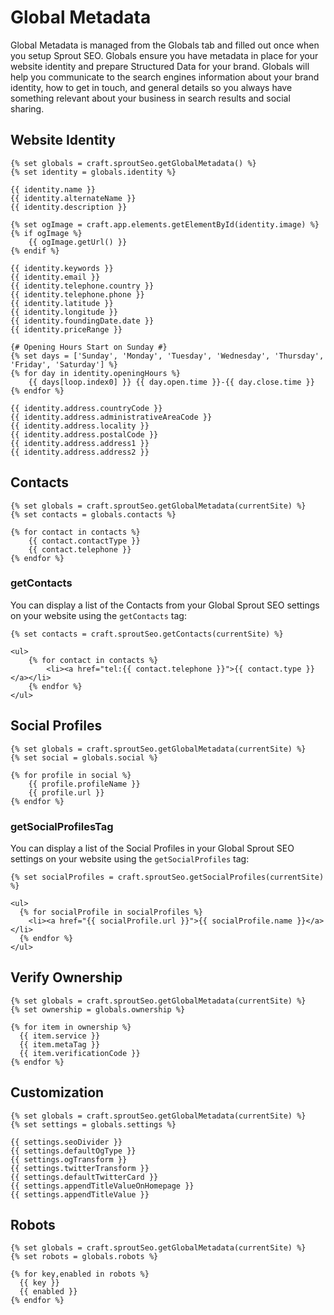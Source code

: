 # Global Metadata

Global Metadata is managed from the Globals tab and filled out once when you setup Sprout SEO. Globals ensure you have metadata in place for your website identity and prepare Structured Data for your brand. Globals will help you communicate to the search engines information about your brand identity, how to get in touch, and general details so you always have something relevant about your business in search results and social sharing.

## Website Identity

``` twig
{% set globals = craft.sproutSeo.getGlobalMetadata() %}
{% set identity = globals.identity %}

{{ identity.name }}
{{ identity.alternateName }}
{{ identity.description }}

{% set ogImage = craft.app.elements.getElementById(identity.image) %}
{% if ogImage %}
    {{ ogImage.getUrl() }}
{% endif %}

{{ identity.keywords }}
{{ identity.email }}
{{ identity.telephone.country }}
{{ identity.telephone.phone }}
{{ identity.latitude }}
{{ identity.longitude }}
{{ identity.foundingDate.date }}
{{ identity.priceRange }}

{# Opening Hours Start on Sunday #}
{% set days = ['Sunday', 'Monday', 'Tuesday', 'Wednesday', 'Thursday', 'Friday', 'Saturday'] %}
{% for day in identity.openingHours %}
    {{ days[loop.index0] }} {{ day.open.time }}-{{ day.close.time }}
{% endfor %}

{{ identity.address.countryCode }}
{{ identity.address.administrativeAreaCode }}
{{ identity.address.locality }}
{{ identity.address.postalCode }}
{{ identity.address.address1 }}
{{ identity.address.address2 }}
```

## Contacts

``` twig
{% set globals = craft.sproutSeo.getGlobalMetadata(currentSite) %}
{% set contacts = globals.contacts %}

{% for contact in contacts %}
    {{ contact.contactType }}
    {{ contact.telephone }}
{% endfor %}
```

### getContacts

You can display a list of the Contacts from your Global Sprout SEO settings on your website using the `getContacts` tag:

``` twig
{% set contacts = craft.sproutSeo.getContacts(currentSite) %}

<ul>
    {% for contact in contacts %}
        <li><a href="tel:{{ contact.telephone }}">{{ contact.type }}</a></li>
    {% endfor %}
</ul>
```

## Social Profiles

``` twig
{% set globals = craft.sproutSeo.getGlobalMetadata(currentSite) %}
{% set social = globals.social %}

{% for profile in social %}
    {{ profile.profileName }}
    {{ profile.url }}
{% endfor %}
```

### getSocialProfilesTag

You can display a list of the Social Profiles in your Global Sprout SEO settings on your website using the `getSocialProfiles` tag:

``` twig
{% set socialProfiles = craft.sproutSeo.getSocialProfiles(currentSite) %}

<ul>
  {% for socialProfile in socialProfiles %}
    <li><a href="{{ socialProfile.url }}">{{ socialProfile.name }}</a></li>
  {% endfor %}
</ul>
```

## Verify Ownership

``` twig
{% set globals = craft.sproutSeo.getGlobalMetadata(currentSite) %}
{% set ownership = globals.ownership %}

{% for item in ownership %}
  {{ item.service }}
  {{ item.metaTag }}
  {{ item.verificationCode }}
{% endfor %}
```

## Customization

``` twig
{% set globals = craft.sproutSeo.getGlobalMetadata(currentSite) %}
{% set settings = globals.settings %}

{{ settings.seoDivider }}
{{ settings.defaultOgType }}
{{ settings.ogTransform }}
{{ settings.twitterTransform }}
{{ settings.defaultTwitterCard }}
{{ settings.appendTitleValueOnHomepage }}
{{ settings.appendTitleValue }}
```

## Robots

``` twig
{% set globals = craft.sproutSeo.getGlobalMetadata(currentSite) %}
{% set robots = globals.robots %}

{% for key,enabled in robots %}
  {{ key }}
  {{ enabled }}
{% endfor %}
```